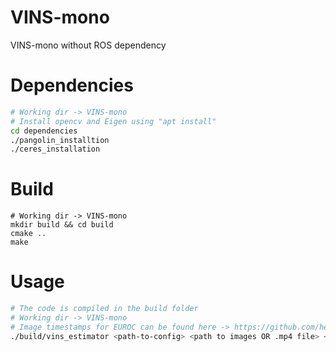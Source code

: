# VINS-mono
VINS-mono without ROS dependency

# Dependencies
```bash
# Working dir -> VINS-mono
# Install opencv and Eigen using "apt install"
cd dependencies
./pangolin_installtion
./ceres_installation
```

# Build
```
# Working dir -> VINS-mono
mkdir build && cd build
cmake ..
make
```

# Usage
``` bash
# The code is compiled in the build folder
# Working dir -> VINS-mono
# Image timestamps for EUROC can be found here -> https://github.com/heguixiang/EuRoc-Timestamps.git
./build/vins_estimator <path-to-config> <path to images OR .mp4 file> <image/video timestamps .txt> <imu data .csv>
```
